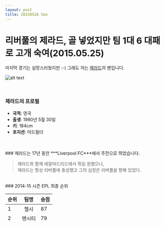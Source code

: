 ```yaml
---
layout: post
title: 20150526 Seo
---
```


# 리버풀의 제라드, 골 넣었지만 팀 1대 6 대패로 고개 숙여(2015.05.25)
마지막 경기는 실망스러웠지만 :-(
그래도 저는 [제라드](https://ko.wikipedia.org/wiki/%EC%8A%A4%ED%8B%B0%EB%B8%90_%EC%A0%9C%EB%9D%BC%EB%93%9C "위키피디아에서 정보 확인하기")의 팬입니다.

![alt text](http://imgnews.naver.net/image/119/2015/05/10/news_1431257674_503588_m_1_99_20150510211602.jpg)

<br />

### 제라드의 프로필
- **국적**: 영국
- **출생**: 1980년 5월 30일
- **키**: 184cm
- **포지션**: 미드필더

<br />
<br />
### 제라드는 17년 동안 ***Liverpool FC***에서 주전으로 뛰었습니다.

> 제라드와 함께 레알마드리드에서 뛰길 원했으나, <br />
> 제라드는 항상 리버풀에 충성했고 그의 심장은 리버풀을 향해 있었다.

<br />
### 2014-15 시즌 EPL 최종 순위

| 순위| 팀명      |승점 |
| ----|:---------:|---- |
| 1   | 첼시      |87   |  
| 2   | 맨시티    |79   |  
| 3   | 아스날    |75   |  
| 4   | 맨유      |70   |  
| 5   | 토트넘    |64   |   
| 6   | **리버풀**|62   |  

<br />


| Tables        | Are           | Cool  |
| ------------- |:-------------:| -----:|
| col 3 is      | right-aligned | $1600 |
| col 2 is      | centered      |   $12 |
| zebra stripes | are neat      |    $1 |

<br />

|   A|  B|  C |
| ---|---|--- |
| 1  |2  |3   |



***7위 ~ 20위 [순위 확인하기](http://sports.news.naver.com/sports/index.nhn?category=worldfootball&ctg=record&tab=premier/ "순위")***

<br />

### 문법 강조 기능

{% highlight bash %}
#!/bin/bash
system("ls -al");
{% endhighlight %}

{% highlight c %}
#include <stdio.h>
int main(void)
{
	  printf("test\n");
	  return 0;
}
{% endhighlight %}

<br />

### 테스트
> 인용구를 테스트 하고 있습니다.
